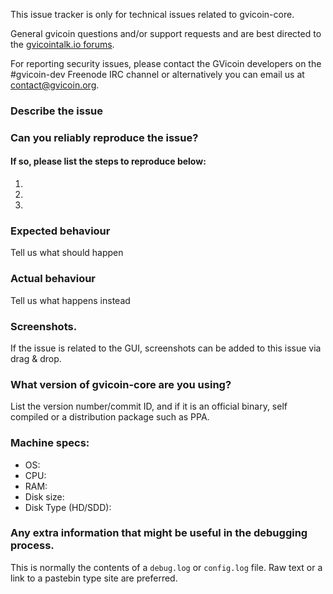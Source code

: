<!--- Remove sections that do not apply -->

This issue tracker is only for technical issues related to gvicoin-core.

General gvicoin questions and/or support requests and are best directed to the [gvicointalk.io forums](https://gvicointalk.io/).

For reporting security issues, please contact the GVicoin developers on the #gvicoin-dev Freenode IRC channel or alternatively you can email us at contact@gvicoin.org.

### Describe the issue

### Can you reliably reproduce the issue?
#### If so, please list the steps to reproduce below:
1.
2.
3.

### Expected behaviour
Tell us what should happen

### Actual behaviour
Tell us what happens instead

### Screenshots.
If the issue is related to the GUI, screenshots can be added to this issue via drag & drop.

### What version of gvicoin-core are you using?
List the version number/commit ID, and if it is an official binary, self compiled or a distribution package such as PPA.

### Machine specs:
- OS:
- CPU:
- RAM:
- Disk size:
- Disk Type (HD/SDD):

### Any extra information that might be useful in the debugging process.
This is normally the contents of a `debug.log` or `config.log` file. Raw text or a link to a pastebin type site are preferred.
